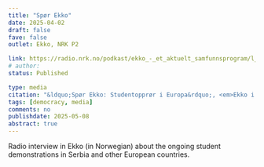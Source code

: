 ```yaml
---
title: "Spør Ekko"
date: 2025-04-02
draft: false
fave: false
outlet: Ekko, NRK P2

link: https://radio.nrk.no/podkast/ekko_-_et_aktuelt_samfunnsprogram/l_19f7e881-5446-443b-b7e8-815446943b7f    
# author: 
status: Published

type: media
citation: "&ldquo;Spør Ekko: Studentopprør i Europa&rdquo;, <em>Ekko i P2,</em> 2 April 2025."
tags: [democracy, media]
comments: no
publishdate: 2025-05-08
abstract: true
---
```


Radio interview in Ekko (in Norwegian) about the ongoing student demonstrations in Serbia and other European countries.  